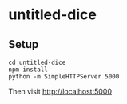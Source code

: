 
# untitled-dice

## Setup

    cd untitled-dice
    npm install
    python -m SimpleHTTPServer 5000

Then visit <http://localhost:5000>
